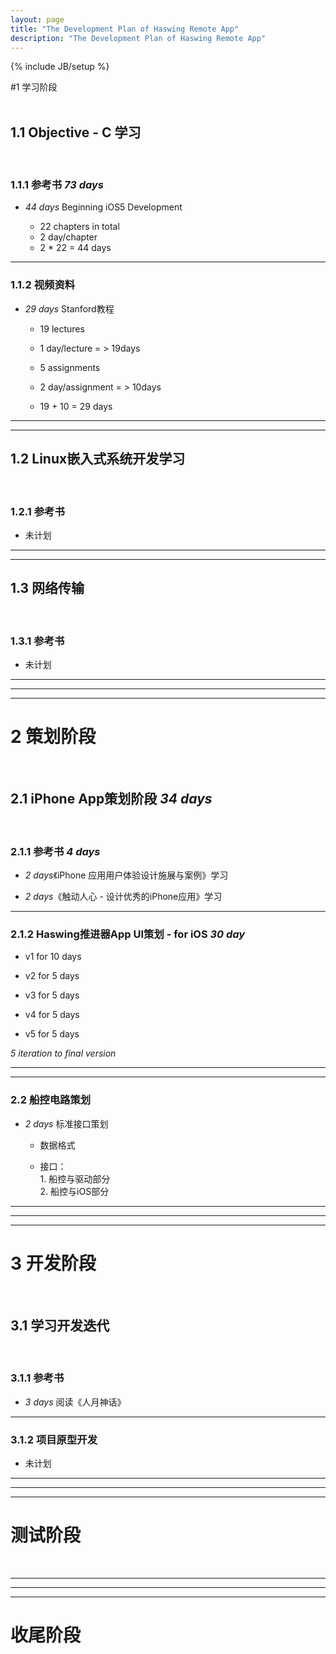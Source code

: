 ```yaml
---
layout: page
title: "The Development Plan of Haswing Remote App"
description: "The Development Plan of Haswing Remote App"
---
```

{% include JB/setup %}
  
#1 学习阶段  
</br>   

## 1.1 Objective - C 学习  
</br>  
  
### 1.1.1 参考书 *73 days*
  
- *44 days* Beginning iOS5 Development
  
	* 22 chapters in total  	
	* 2 day/chapter   
	* 2 * 22 = 44 days    

---   
  
### 1.1.2 视频资料 
	  
- *29 days* Stanford教程
  		  
	* 19 lectures
  		  
	* 1 day/lecture = > 19days
  		  
	* 5 assignments
   		  
	* 2 day/assignment = > 10days
  		  
	* 19 + 10 = 29 days  
  
---    
---
 
## 1.2 Linux嵌入式系统开发学习   
</br>    
  
### 1.2.1 参考书    
  
- 未计划      

---  
---  
  
  
## 1.3 网络传输  
</br>   

### 1.3.1 参考书   
 
- 未计划  

---  
---
---  

# 2 策划阶段    
</br>  
  
## 2.1 iPhone App策划阶段 *34 days*  
</br>
  
### 2.1.1 参考书 *4 days*  
  
- *2 days*《iPhone 应用用户体验设计施展与案例》学习  
  
- *2 days*《触动人心 - 设计优秀的iPhone应用》学习   
  
--- 

  
### 2.1.2 Haswing推进器App UI策划 - for iOS *30 day*  
 
- v1 for 10 days
	  
- v2 for 5 days
	  
- v3 for 5 days
	  
- v4 for 5 days
	  
- v5 for 5 days
 
*5 iteration to final version*   
  
---  
---
  
### 2.2 船控电路策划

- *2 days* 标准接口策划 

	* 数据格式  

	* 接口：<br/>1. 船控与驱动部分<br/>2. 船控与iOS部分  

---  
---  
---  

# 3 开发阶段  
</br>  

## 3.1 学习开发迭代
</br>  

### 3.1.1 参考书  
  
- *3 days* 阅读《人月神话》  
  
---
  
### 3.1.2 项目原型开发  
  
- 未计划
  
---  
---    
---

# 测试阶段
</br>  
  
---  
---  
---  

# 收尾阶段
</br>
